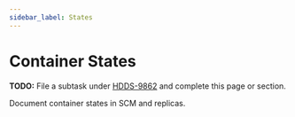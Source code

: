 ```yaml
---
sidebar_label: States
---
```


# Container States

**TODO:** File a subtask under [HDDS-9862](https://issues.apache.org/jira/browse/HDDS-9862) and complete this page or section.

Document container states in SCM and replicas.
